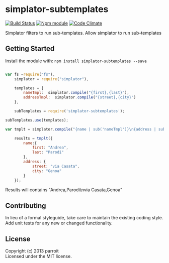 # simplator-subtemplates
[![Build Status](https://secure.travis-ci.org/parroit/simplator-subtemplates.png?branch=master)](http://travis-ci.org/parroit/simplator-subtemplates)  [![Npm module](https://badge.fury.io/js/simplator-subtemplates.png)](https://npmjs.org/package/simplator-subtemplates) [![Code Climate](https://codeclimate.com/github/parroit/simplator-subtemplates.png)](https://codeclimate.com/github/parroit/simplator-subtemplates)

Simplator filters to run sub-templates.
Allow simplator to run sub-templates


## Getting Started
Install the module with: `npm install simplator-subtemplates --save`

```javascript

var fs =require("fs"),
    simplator = require("simplator"),

    templates = {
        nameTmpl:  simplator.compile("{first},{last}"),
        addressTmpl:  simplator.compile("{street},{city}")
    },

    subTemplates = require('simplator-subtemplates');

subTemplates.use(templates);

var tmplt = simplator.compile("{name | sub('nameTmpl')}\n{address | sub('addressTmpl') }"),

    results = tmplt({
        name:{
            first: "Andrea",
            last: "Parodi"
        },
        address: {
            street: "via Casata",
            city: "Genoa"
        }
    });
```

Results will contains "Andrea,Parodi\nvia Casata,Genoa"


## Contributing
In lieu of a formal styleguide, take care to maintain the existing coding style.
Add unit tests for any new or changed functionality.


## License
Copyright (c) 2013 parroit  
Licensed under the MIT license.
